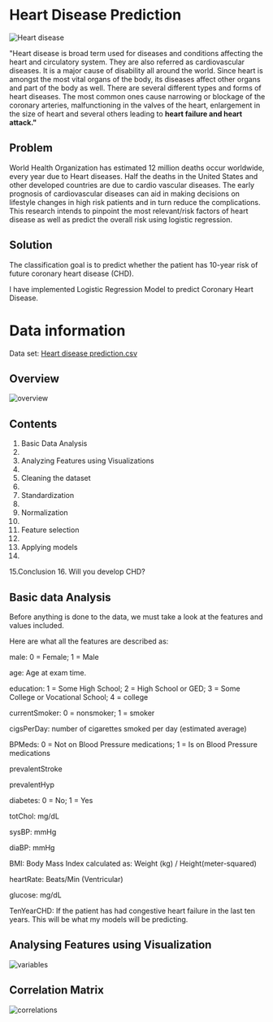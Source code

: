 
# **Heart Disease Prediction**
![Heart disease](https://github.com/susmithareddy-1996/Heart_disease_prediction/blob/main/images/Heart%20disease.jpg)

"Heart disease is broad term used for diseases and conditions affecting the heart and circulatory system. They are also referred as cardiovascular diseases. It is a major cause of disability all around the world. Since heart is amongst the most vital organs of the body, its diseases affect other organs and part of the body as well. There are several different types and forms of heart diseases. The most common ones cause narrowing or blockage of the coronary arteries, malfunctioning in the valves of the heart, enlargement in the size of heart and several others leading to  **heart failure and heart attack."**

## **Problem**

World Health Organization has estimated 12 million deaths occur worldwide, every year due to Heart diseases. Half the deaths in the United States and other developed countries are due to cardio vascular diseases. The early prognosis of cardiovascular diseases can aid in making decisions on lifestyle changes in high risk patients and in turn reduce the complications. This research intends to pinpoint the most relevant/risk factors of heart disease as well as predict the overall risk using logistic regression.

## **Solution**

The classification goal is to predict whether the patient has 10-year risk of future coronary heart disease (CHD).

I have implemented Logistic Regression Model to predict Coronary Heart Disease.

# **Data information**

Data set: [Heart disease prediction.csv](https://github.com/susmitha5581/Heart_disease_prediction_Logistic_Regression/blob/main/Heart%20disease%20prediction.csv)

## **Overview**
![overview](https://github.com/susmithareddy-1996/Heart_disease_prediction/blob/main/images/overview.png)

## **Contents**
1. Basic Data Analysis
2. 
3. Analyzing Features using Visualizations
4. 
5. Cleaning the dataset
6. 
7. Standardization
8. 
9. Normalization
10. 
11. Feature selection
12. 
13. Applying models
14. 
15.Conclusion 
16. Will you develop CHD?

## **Basic data Analysis**

Before anything is done to the data, we must take a look at the features and values included. 

Here are what all the features are described as: 

male: 0 = Female; 1 = Male 

age: Age at exam time.

education: 1 = Some High School; 2 = High School or GED; 3 = Some College or Vocational School; 4 = college 

currentSmoker: 0 = nonsmoker; 1 = smoker 

cigsPerDay: number of cigarettes smoked per day (estimated average) 

BPMeds: 0 = Not on Blood Pressure medications; 1 = Is on Blood Pressure medications 

prevalentStroke 

prevalentHyp 

diabetes: 0 = No; 1 = Yes 

totChol: mg/dL 

sysBP: mmHg 

diaBP: mmHg 

BMI: Body Mass Index calculated as: Weight (kg) / Height(meter-squared) 

heartRate: Beats/Min (Ventricular) 

glucose: mg/dL 

TenYearCHD: If the patient has had congestive heart failure in the last ten years. This will be what my models will be predicting. 

## **Analysing Features using Visualization**
![variables](https://github.com/susmitha5581/Heart_disease_prediction_Logistic_Regression/blob/main/images/variables.png)

## **Correlation Matrix**
![correlations](https://github.com/susmitha5581/Heart_disease_prediction_Logistic_Regression/blob/main/images/correlations.png)





